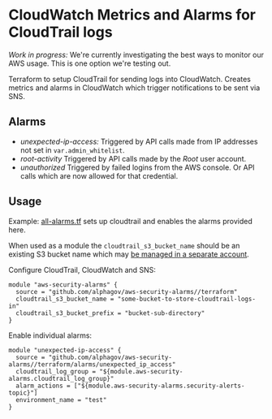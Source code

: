 # CloudWatch Metrics and Alarms for CloudTrail logs #

_Work in progress:_ We're currently investigating the best ways to monitor our AWS usage. This is one option we're testing out.

Terraform to setup CloudTrail for sending logs into CloudWatch. Creates metrics and alarms in CloudWatch which trigger notifications to be sent via SNS.

## Alarms ##
  * *unexpected-ip-access:* Triggered by API calls made from IP addresses not set in `var.admin_whitelist`.
  * *root-activity* Triggered by API calls made by the *Root* user account.
  * *unauthorized* Triggered by failed logins from the AWS console. Or API calls which are now allowed for that credential.

## Usage ##

Example: [all-alarms.tf](examples/all-alarms.tf) sets up cloudtrail and enables the alarms provided here.

When used as a module the `cloudtrail_s3_bucket_name` should be an existing S3 bucket name which may [be managed in a separate account](http://docs.aws.amazon.com/awscloudtrail/latest/userguide/cloudtrail-receive-logs-from-multiple-accounts.html).

Configure CloudTrail, CloudWatch and SNS:

```hcl
module "aws-security-alarms" {
  source = "github.com/alphagov/aws-security-alarms//terraform"
  cloudtrail_s3_bucket_name = "some-bucket-to-store-cloudtrail-logs-in"
  cloudtrail_s3_bucket_prefix = "bucket-sub-directory"
}
```

Enable individual alarms:

```hcl
module "unexpected-ip-access" {
  source = "github.com/alphagov/aws-security-alarms//terraform/alarms/unexpected_ip_access"
  cloudtrail_log_group = "${module.aws-security-alarms.cloudtrail_log_group}"
  alarm_actions = ["${module.aws-security-alarms.security-alerts-topic}"]
  environment_name = "test"
}
```

